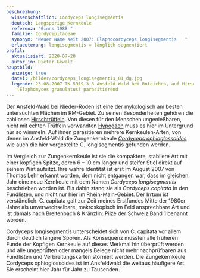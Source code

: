 ```yaml
---
beschreibung:
  wissenschaftlich: Cordyceps longisegmentis
  deutsch: Langsporige Kernkeule
  referenz: "Ginns 1988 "
  familie: Cordycipitaceae
  synonym: "Neuer Name seit 2007: Elaphocordyceps longisegmentis   "
  erlaeuterung: longisegmentis = länglich segmentiert
profil:
  aktualisiert: 2020-07-28
  autor_in: Dieter Gewalt
hauptbild:
  anzeige: true
  datei: /bilder/cordyceps_longisegmentis_01_dg.jpg
  legende: 23.08.2007 TK 5919.3.3 Ansfeld-Wald bei Roteichen, auf Hirschtrüffeln
    (Elaphomyces granulatus) parasitierend
---
```

[](/pilze/elaphomyces-granulatus-kleinwarzige-hirschtrüffel)Der Ansfeld-Wald bei Nieder-Roden ist eine der mykologisch am besten untersuchten Flächen im RM-Gebiet. Zu seinen Besonderheiten gehören die zahllosen [Hirschtrüffeln](/pilze/elaphomyces-granulatus-kleinwarzige-hirschtrüffel). Von diesen für den Menschen ungenießbaren, nicht mit echten Trüffeln verwandten [Hypogäen](Hypogäen "Glossar") muss es hier im Untergrund nur so wimmeln. Auf ihnen parasitieren mehrere Kernkeulen-Arten, von denen im Ansfeld-Wald die Zungenkernkeule *[Cordyceps ophioglossoides](/pilze/cordyceps-ophioglossoides-zungenkernkeule)* wie auch die hier vorgestellte C. longisegmentis gefunden werden. 

Im Vergleich zur Zungenkernkeule ist sie die kompaktere, stabilere Art mit einer kopfigen Spitze, deren 6 – 10 cm langer und steifer Stiel direkt auf seinem Wirt aufsitzt. Ihre wahre Identität ist erst im August 2007 von Thomas Lehr erkannt worden, dem nicht entgangen war, dass im gleichen Jahr eine neue Kernkeule mit dem Namen *Cordyceps longisegmentis* beschrieben worden ist. Bis dahin stand sie als *Cordyceps capitata* in den Fundlisten, und nicht nur hier im Rhein-Main-Gebiet. Der Irrtum ist verständlich. C. capitata galt zur Zeit meines Erstfundes Mitte der 1980er Jahre als unverwechselbare, makroskopisch im Feld ansprechbare Art und ist damals nach Breitenbach & Kränzlin: Pilze der Schweiz Band 1 benannt worden.

Cordyceps longisegmentis unterscheidet sich von C. capitata vor allem durch deutlich längere Sporen. Als Konsequenz müssten alle früheren Funde der Kopfigen Kernkeule auf dieses Merkmal hin überprüft werden und alle ungeprüften oder mangels Belege nicht mehr nachprüfbaren aus Fundlisten und Verbreitungskarten storniert werden.
Die Zungekernkeule Cordyceps ophioglossoides ist im Ansfeldwald die weitaus häufigere Art. Sie erscheint hier Jahr für Jahr zu Tausenden.
